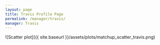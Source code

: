 ```yaml
---
layout: page
title: Travis Profile Page
permalink: /manager/travis/
manager: Travis
---
```


<link rel="stylesheet" href="{{ '/assets/css/awards.css' | relative_url }}">

<script id="awards-data" type="application/json">
  {{ site.data.awards | jsonify }}
</script>

<div id="banner-wall"></div>

<script src="{{ '/assets/js/manager-awards.js' | relative_url }}"></script>

![Scatter plot]({{ site.baseurl }}/assets/plots/matchup_scatter_travis.png)